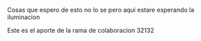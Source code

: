 Cosas que espero de esto no lo se pero aqui estare esperando la iluminacion 













Este es el aporte de la rama de colaboracion 32132